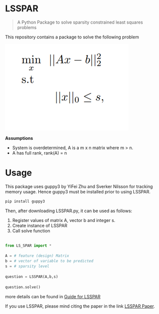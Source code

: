 # LSSPAR
>A Python Package to solve sparsity constrained least squares problems

This repository contains a package to solve the following problem

[![g](https://github.com/Fatih-S-AKTAS/LSSPAR/blob/master/files/lssparquestion.png)]()

**Assumptions**
- System is overdetermined, A is a m x n matrix where m > n.
- A has full rank, rank(A) = n

# Usage

This package uses guppy3 by  YiFei Zhu and Sverker Nilsson for tracking memory usage. Hence guppy3 must be installed prior to using LSSPAR. 

```python
pip install guppy3
```

Then, after downloading LSSPAR.py, it can be used as follows:

1. Register values of matrix A, vector b and integer s.
2. Create instance of LSSPAR
3. Call solve function

```python

from LS_SPAR import * 

A = # feature (design) Matrix
b = # vector of variable to be predicted
s = # sparsity level

question = LSSPAR(A,b,s)

question.solve()
```

more details can be found in <a href="https://github.com/Fatih-S-AKTAS/LSSPAR/blob/master/Guide%20for%20LSSPAR.pdf" target="_blank">Guide for LSSPAR</a>

If you use LSSPAR, please mind citing the paper in the link <a href="https://github.com/Fatih-S-AKTAS/LSSPAR/blob/master/LSSPAR%20Paper.pdf" target="_blank">LSSPAR Paper</a>.
